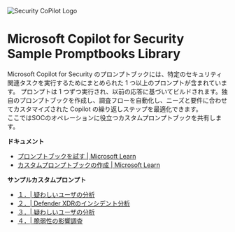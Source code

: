 ![Security CoPilot Logo](https://github.com/ninjyanaka/Copilot-For-Security/blob/main/Promptbook%20samples/ic_fluent_copilot_64_64%402x.png)
# Microsoft Copilot for Security Sample Promptbooks Library

Microsoft Copilot for Security のプロンプトブックには、特定のセキュリティ関連タスクを実行するためにまとめられた 1 つ以上のプロンプトが含まれています。 プロンプトは 1 つずつ実行され、以前の応答に基づいてビルドされます。独自のプロンプトブックを作成し、調査フローを自動化し、ニーズと要件に合わせてカスタマイズされた Copilot の繰り返しステップを最適化できます。  
ここではSOCのオペレーションに役立つカスタムプロンプトブックを共有します。

**ドキュメント**
- [プロンプトブックを試す | Microsoft Learn](https://learn.microsoft.com/ja-jp/copilot/security/using-promptbooks)
- [カスタムプロンプトブックの作成 | Microsoft Learn](https://learn.microsoft.com/ja-jp/copilot/security/build-promptbooks)

**サンプルカスタムプロンプト**

- [１．| 疑わしいユーザの分析 ](https://github.com/ninjyanaka/Copilot-For-Security/blob/main/Promptbook%20samples/Investigating%20Suspicious%20Users.md)
- [２．| Defender XDRのインシデント分析 ](https://github.com/ninjyanaka/Copilot-For-Security/blob/main/Promptbook%20samples/Defender%20XDR.md)
- [３．| 疑わしいユーザの分析 ](https://github.com/ninjyanaka/Copilot-For-Security/blob/main/Promptbook%20samples/scriptanalysis1.md)
- [４．| 脆弱性の影響調査 ](https://github.com/ninjyanaka/Copilot-For-Security/blob/main/Promptbook%20samples/Vulnerability%20impact%20assessment.md)
